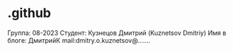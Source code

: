 # .github
Группа: 08-2023
Студент: Кузнецов Дмитрий (Kuznetsov Dmitriy)
Имя в блоге: ДмитрийК
mail:dmitry.o.kuznetsov@.......
